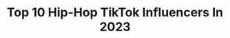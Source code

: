 ---
title: Top 10 Hip-Hop TikTok Influencers In 2023
description: >-
  Find top hip-hop TikTok influencers in 2023. Most popular hashtags: #fyp #hiphop #rap #freestyle.
platform: TikTok
hits: 1326
text_top: Identify the most popular TikTok profiles on inBeat.
text_bottom: Our database has 1326 TikTok influencers like this for you to connect with.
profiles:
  - username: "jamsonslams"
    fullname: >-
      HIPHOP
    bio: >-
      For the love of rap/hiphop Miss the old hip hop and love the new art
    location: "United States"
    followers: 85600
    engagement: 990
    commentsToLikes: 0.017870
    id: ckaij7okpdpti0i784caieaxp
    verified: false
    hashtags: "#eminem, #dialitforward, #doitbold, #freestyle"
  - username: "passionrap"
    fullname: >-
      PassionRap
    bio: >-
      - Rap / HipHop Media -
    location: "United States"
    followers: 38700
    engagement: 1384
    commentsToLikes: 0.050055
    id: ck8qj6w60cdb60j78iko3r5on
    verified: false
    hashtags: "#fyp, #onecommunity, #acnh, #neverfitin"
  - username: "problematichiphop"
    fullname: >-
      ProblematicHipHop
    bio: >-
      An Emerging Canadian HipHop Artist Over 27 MILLION VIEWS ON YOUTUBE 🙏🔥
    location: "Canada"
    followers: 61900
    engagement: 1569
    commentsToLikes: 0.090181
    id: ckbaothiefjef0j23yc0xqhtf
    verified: false
    hashtags: "#fyp, #badmood, #angelvsdemon, #problematic"
  - username: "illorivice"
    fullname: >-
      Illori Vice
    bio: >-
      I AM HIPHOP Tryin to get to 50K🙏🏾 Link 2 MUSIC BELOW⬇️ Follow me on SPOTIFY
    location: "United States"
    followers: 21100
    engagement: 1894
    commentsToLikes: 0.069878
    id: ckd0jr3csfl1q0j23aeicawo1
    verified: false
    hashtags: "#blm, #history, #comingofage, #kanye"
  - username: "haydentoddwilberger"
    fullname: >-
      HaydenTodd
    bio: >-
      Salt Lake City 26 HipHop Artist 🎵 Acting Is My First Love💛
    location: "United States"
    followers: 54000
    engagement: 1402
    commentsToLikes: 0.037092
    id: ckbb35u25ti2t0j23drdqipii
    verified: false
    hashtags: "#joanrivers, #nolimit, #hiphop, #rosenylund"
  - username: "muhammadahsan60"
    fullname: >-
      Muhammad Ahsan
    bio: >-
      #KHi📬 #PAk🏡 #Circket #Rap_hiphop🎧🎶 #Trevaler🛩⛵#Music_Movies 
    location: "Pakistan"
    followers: 5892
    engagement: 2393
    commentsToLikes: 0.041302
    id: ckbked3tp532i0j232cmp0sb6
    verified: false
    hashtags: "#turkey, #share, #pubg, #hit"
  - username: "21061999rax685"
    fullname: >-
      Rax Nanai
    bio: >-
      TIKTOK hiphop dance/slap dance #islandboy🇼🇸 #kigipoo☠
    location: "New Zealand"
    followers: 5938
    engagement: 1606
    commentsToLikes: 0.031395
    id: ckc91lqd8rp4v0j23irnlrlbh
    verified: false
    hashtags: "#vibes, #sam, #fyp, #polynesian"
  - username: "jinsharma9891"
    fullname: >-
      BrOwnBoi😎
    bio: >-
      /FAN OF _rohittt_09😎/ /INSTA PAR FOLLOW KARNE KA😌/ 📲 1jin_hiphoper
    location: "United States"
    followers: 89700
    engagement: 1073
    commentsToLikes: 0.028465
    id: ckbqhmkr82xre0j23ghwv3a76
    verified: false
    hashtags: "#huminity, #attitudeboy, #heartbroken, #trend"
  - username: "kole.nbs"
    fullname: >-
      Kolé
    bio: >-
      Alternative Hiphop Artist 🎸 Video Games + Animé 👾 👇STREAM 'Okay' OUT NOW👇
    location: "Australia"
    followers: 11200
    engagement: 921
    commentsToLikes: 0.136830
    id: ckbl6j2hb49bl0j23s19usojm
    verified: false
    hashtags: "#stitch, #fyp, #duet, #vine"
  - username: "rhonamaev"
    fullname: >-
      rhonamae
    bio: >-
      Dancer/Singer/Madeer ‘Southside Hiphop’ 💃🏻 Cebuana 😉 For fun 🤘🏻
    location: "Philippines"
    followers: 1851
    engagement: 881
    commentsToLikes: 0.052000
    id: ckb9jpdt6b3a40j23i3u0bp1l
    verified: false
    hashtags: "#tiktokph, #cebuanagirl, #xyzbca, #dancechallenge"
---